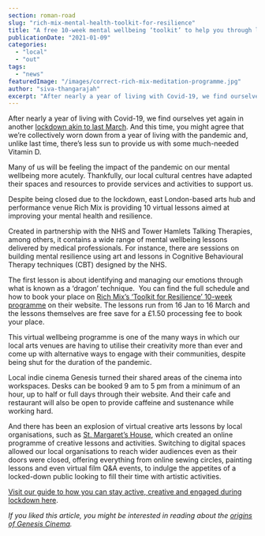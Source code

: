 ```yaml
---
section: roman-road
slug: "rich-mix-mental-health-toolkit-for-resilience"
title: "A free 10-week mental wellbeing ‘toolkit’ to help you through lockdown"
publicationDate: "2021-01-09"
categories: 
  - "local"
  - "out"
tags: 
  - "news"
featuredImage: "/images/correct-rich-mix-meditation-programme.jpg"
author: "siva-thangarajah"
excerpt: "After nearly a year of living with Covid-19, we find ourselves yet again in another lockdown akin to last March. And this time, you might agree that we’re collectively worn down from a year of living with the pandemic and, unlike last time, there’s less sun to provide us with some much-needed Vitamin D."
---
```


After nearly a year of living with Covid-19, we find ourselves yet again in another [lockdown akin to last March](https://romanroadlondon.com/publics-photos-life-lockdown/). And this time, you might agree that we’re collectively worn down from a year of living with the pandemic and, unlike last time, there’s less sun to provide us with some much-needed Vitamin D. 

Many of us will be feeling the impact of the pandemic on our mental wellbeing more acutely. Thankfully, our local cultural centres have adapted their spaces and resources to provide services and activities to support us. 

Despite being closed due to the lockdown, east London-based arts hub and performance venue Rich Mix is providing 10 virtual lessons aimed at improving your mental health and resilience. 

Created in partnership with the NHS and Tower Hamlets Talking Therapies, among others, it contains a wide range of mental wellbeing lessons delivered by medical professionals. For instance, there are sessions on building mental resilience using art and lessons in Cognitive Behavioural Therapy techniques (CBT) designed by the NHS.  

The first lesson is about identifying and managing our emotions through what is known as a ‘dragon’ technique.  You can find the full schedule and how to book your place on [Rich Mix’s ‘Toolkit for Resilience’ 10-week programme](https://richmix.org.uk/events/your-toolkit-for-resilience/) on their website. The lessons run from 16 Jan to 16 March and the lessons themselves are free save for a £1.50 processing fee to book your place. 

This virtual wellbeing programme is one of the many ways in which our local arts venues are having to utilise their creativity more than ever and come up with alternative ways to engage with their communities, despite being shut for the duration of the pandemic. 

Local indie cinema Genesis turned their shared areas of the cinema into workspaces. Desks can be booked 9 am to 5 pm from a minimum of an hour, up to half or full days through their website. And their cafe and restaurant will also be open to provide caffeine and sustenance while working hard. 

And there has been an explosion of virtual creative arts lessons by local organisations, such as [St. Margaret’s House](https://romanroadlondon.com/st-margarets-house-launches-reach-online-programme/), which created an online programme of creative lessons and activities. Switching to digital spaces allowed our local organisations to reach wider audiences even as their doors were closed, offering everything from online sewing circles, painting lessons and even virtual film Q&A events, to indulge the appetites of a locked-down public looking to fill their time with artistic activities. 

[Visit our guide to how you can stay active, creative and engaged during lockdown here](https://romanroadlondon.com/keeping-fit-well-during-lockdown/). 

_If you liked this article, you might be interested in reading about the [origins of Genesis Cinema](https://romanroadlondon.com/genesis-cinema-tyrone-walker-hebborn-interview/)._
